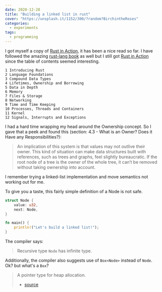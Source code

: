 ```yaml
---
date: 2020-12-28
title: "Building a linked list in rust"
cover: "https://unsplash.it/1152/300/?random?BirchintheRoses"
categories:
  - experiments
tags:
  - programming
---
```


I got myself a copy of [Rust in Action](https://www.manning.com/books/rust-in-action?query=rust%20in%20action), it has been a nice read so far. I have followed the amazing [rust-lang book](https://doc.rust-lang.org/book/) as well but I still got [Rust in Action](https://www.manning.com/books/rust-in-action?query=rust%20in%20action) since the table of contents seemed interesting.

```
1 Introducing Rust
2 Language Foundations
3 Compound Data Types
4 Lifetimes, Ownership and Borrowing
5 Data in Depth
6 Memory
7 Files & Storage
8 Networking
9 Time and Time Keeping
10 Processes, Threads and Containers
11 Kernel
12 Signals, Interrupts and Exceptions
```

I had a hard time wrapping my head around the Ownership concept. So I gave that a peek and found this (section: 4.3 - What is an Owner? Does it Have any Responsibilities?):

> An implication of this system is that values may not outlive their owner. This kind of situation can make data structures built with references, such as trees and graphs, feel slightly bureaucratic. If the root node of a tree is the owner of the whole tree, it can’t be removed without taking ownership into account.

I remember trying a linked-list implementation and move semantics not working out for me.

To give you a taste, this fairly simple definition of a Node is not safe.

```rust
struct Node {
    value: u32,
    next: Node,
}

fn main() {
    println!("Let's build a linked list!");
}
```

The compiler says:

> Recursive type `Node` has infinite type.

Additionally, the compiler also suggests use of `Box<Node>` instead of `Node`. Ok? but what's a `Box`?

> A pointer type for heap allocation.
>
> - [source](https://doc.rust-lang.org/std/boxed/struct.Box.html)
